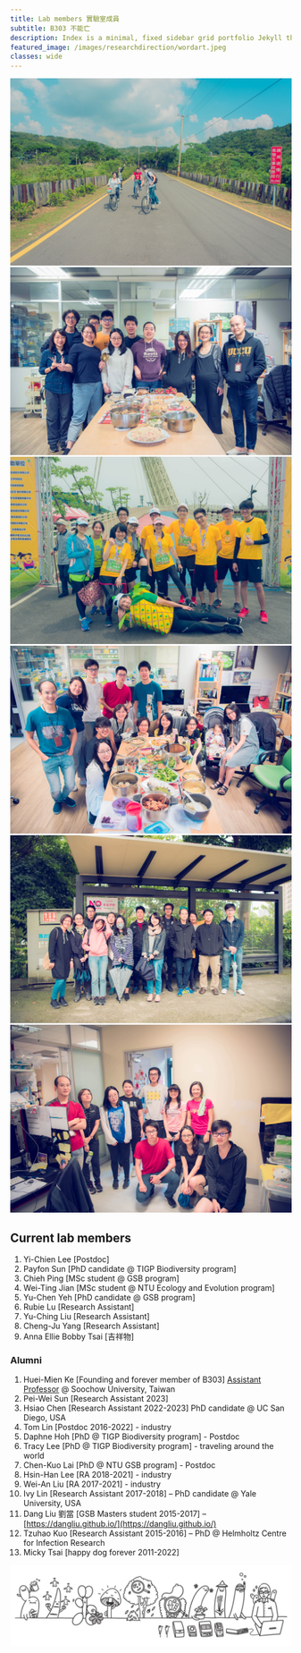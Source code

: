 ```yaml
---
title: Lab members 實驗室成員
subtitle: B303 不能亡
description: Index is a minimal, fixed sidebar grid portfolio Jekyll theme.
featured_image: /images/researchdirection/wordart.jpeg 
classes: wide 
---
```



<div class="gallery" data-columns="3">
	<img src="/images/members/20160825-DSC06023-min.jpg">
	<img src="/images/members/DSC_3375-min.jpeg">
	<img src="/images/members/20180505-DSC06964-min.jpg">
	<img src="/images/members/20180807-DSC_2600-min.jpg">
	<img src="/images/members/20181205-DSC_2831-min.jpg">
	<img src="/images/members/20190503-DSC_3426-min.jpg">
</div>



## Current lab members

1. Yi-Chien Lee \[Postdoc]
2. Payfon Sun \[PhD candidate @ TIGP Biodiversity program\]
3. Chieh Ping [MSc student @ GSB program]
4. Wei-Ting Jian \[MSc student @ NTU Ecology and Evolution program]
5. Yu-Chen Yeh [PhD candidate @ GSB program]
6. Rubie Lu \[Research Assistant\]
7. Yu-Ching Liu \[Research Assistant\]
8. Cheng-Ju Yang [Research Assistant]
9. Anna Ellie Bobby Tsai \[吉祥物\]

### Alumni

1. Huei-Mien Ke \[Founding and forever member of B303] [Assistant Professor](https://microbiology.scu.edu.tw/member/7) @ Soochow University, Taiwan
2. Pei-Wei Sun [Research Assistant 2023]
3. Hsiao Chen \[Research Assistant 2022-2023] PhD candidate @ UC San Diego, USA
4. Tom Lin \[Postdoc 2016-2022] - industry
5. Daphne Hoh \[PhD @ TIGP Biodiversity program\] - Postdoc
6. Tracy Lee \[PhD @ TIGP Biodiversity program] - traveling around the world
7. Chen-Kuo Lai \[PhD @ NTU GSB program\] - Postdoc
8. Hsin-Han Lee \[RA 2018-2021] - industry
9. Wei-An Liu \[RA 2017-2021] - industry
10. Ivy Lin \[Research Assistant 2017-2018\] – PhD candidate @ Yale University, USA
11. Dang Liu 劉當 \[GSB Masters student 2015-2017\] – [https://dangliu.github.io/](https://dangliu.github.io/)
12. Tzuhao Kuo \[Research Assistant 2015-2016\] – PhD @ Helmholtz Centre for Infection Research
13. Micky Tsai \[happy dog forever 2011-2022\]





![](/images/lab_banner.jpg)





